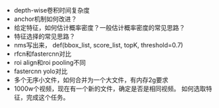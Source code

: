 * depth-wise卷积时间复杂度
* anchor机制如何改进？
* 给定特征，如何估计概率密度？一般估计概率密度的常见思路？
* 特征选择的常见思路？
* nms写出来， def(bbox_list, score_list, topK, threshold=0.7)
* rfcn和fastercnn对比
* roi align和roi pooling不同
* fastercnn yolo对比
* 多个无序小文件，如何合并为一个大文件，有内存2g要求
* 1000w个视频，现在有一个新的文件，确定是否是相同视频。 如何选取特征，完成这个任务。
